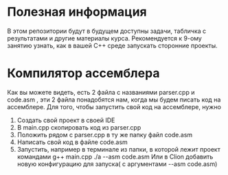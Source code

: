 # Полезная информация 
 В этом репозитории будут в будущем доступны задачи, табличка с результатами и другие материалы курса. 
 Рекомендуется к 9-ому занятию узнать, как в вашей С++ среде запускать сторонние проекты.  

# Компилятор ассемблера
 Как вы можете видеть, есть 2 файла с названиями parser.cpp и code.asm , эти 2 файла понадобятся нам, когда мы будем писать код на ассемблере. Для того, чтобы запустить свой код на ассемблере, нужно 
 1) Создать свой проект в своей IDE
 2) В main.cpp скопировать код из parser.cpp 
 3) Положить рядом с parser.cpp в ту же папку файл code.asm 
 4) Написать свой код в файле code.asm
 5) Запустить, например в терминале из папки, в которой лежит проект командами 
   g++ main.cpp
   ./a --asm code.asm 
 Или в Clion добавить новую конфигурацию для запуска( с аргументами --asm code.asm)

 

